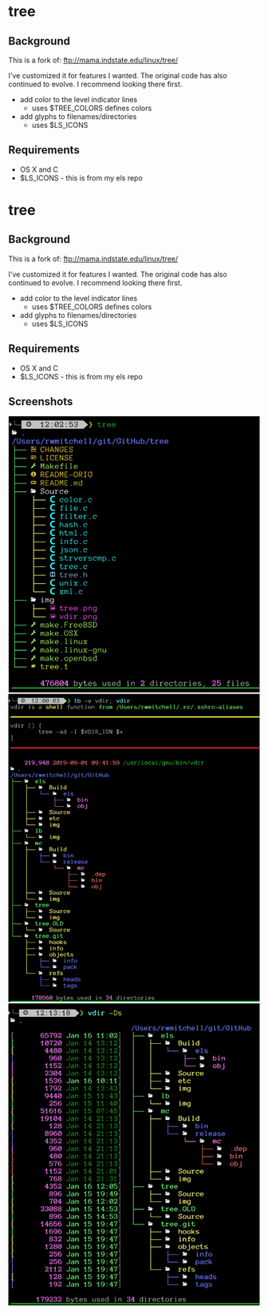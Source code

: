 # tree
## Background
This is a fork of:   ftp://mama.indstate.edu/linux/tree/

I've customized it for features I wanted.  The original code has also continued to evolve.  I recommend looking there first.

- add color to the level indicator lines
  - uses $TREE_COLORS defines colors
- add glyphs to filenames/directories
  - uses $LS_ICONS

## Requirements
- OS X and C
- $LS_ICONS - this is from my els repo

# tree
## Background
This is a fork of:   ftp://mama.indstate.edu/linux/tree/

I've customized it for features I wanted.  The original code has also continued to evolve.  I recommend looking there first.

- add color to the level indicator lines
  - uses $TREE_COLORS defines colors
- add glyphs to filenames/directories
  - uses $LS_ICONS

## Requirements
- OS X and C
- $LS_ICONS - this is from my els repo

## Screenshots
![tree](img/tree.png)
![vdir](img/vdir.png)
![vdir-size+date](img/vdir-size+date.png)
